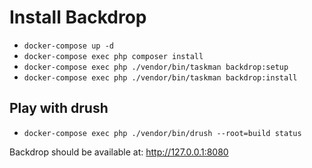 # Install Backdrop

* `docker-compose up -d`
* `docker-compose exec php composer install`
* `docker-compose exec php ./vendor/bin/taskman backdrop:setup`
* `docker-compose exec php ./vendor/bin/taskman backdrop:install`

## Play with drush

* `docker-compose exec php ./vendor/bin/drush --root=build status`

Backdrop should be available at: http://127.0.0.1:8080
